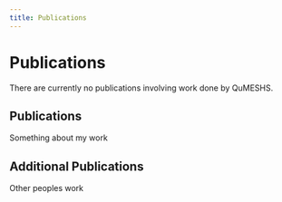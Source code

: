 ```yaml
---
title: Publications
---
```


# Publications

There are currently no publications involving work done by QuMESHS.

## Publications

Something about my work

## Additional Publications

Other peoples work
